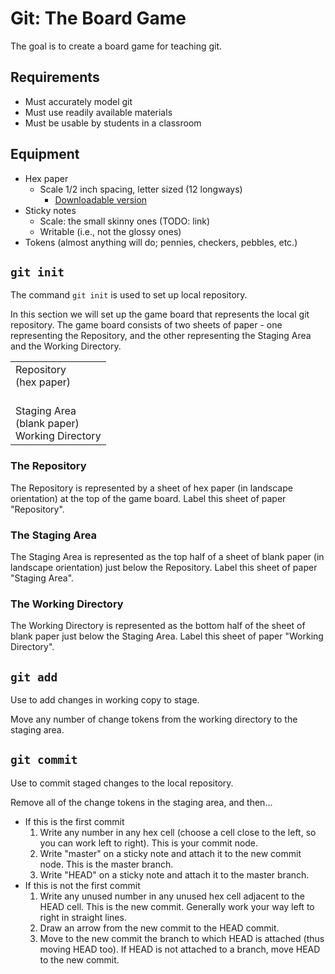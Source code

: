 # Git: The Board Game

The goal is to create a board game for teaching git.

## Requirements

- Must accurately model git
- Must use readily available materials
- Must be usable by students in a classroom

## Equipment

- Hex paper
  - Scale 1/2 inch spacing, letter sized (12 longways)
    - [Downloadable version](https://www.printablepaper.net/preview/hexagon-portrait-letter-2)
- Sticky notes
  - Scale: the small skinny ones (TODO: link)
  - Writable (i.e., not the glossy ones)
- Tokens (almost anything will do; pennies, checkers, pebbles, etc.)

## `git init`
The command `git init` is used to set up local repository.

In this section we will set up the game board that represents the local git repository. The game board consists of two sheets of paper - one representing the Repository, and the other representing the Staging Area and the Working Directory.

<table>
<tr><td>Repository<br>(hex paper)<br><br></td></tr>
<tr><td>Staging Area<br>
(blank paper)<br>
Working Directory</td></tr>
</table>

### The Repository
The Repository is represented by a sheet of hex paper (in landscape orientation) at the top of the game board. Label this sheet of paper "Repository".

### The Staging Area
The Staging Area is represented as the top half of a sheet of blank paper (in landscape orientation) just below the Repository. Label this sheet of paper "Staging Area".

### The Working Directory
The Working Directory is represented as the bottom half of the sheet of blank paper just below the Staging Area. Label this sheet of paper "Working Directory".

## `git add`

Use to add changes in working copy to stage.

Move any number of change tokens from the working directory to the staging area.

## `git commit`

Use to commit staged changes to the local repository.

Remove all of the change tokens in the staging area, and then...

- If this is the first commit
  1. Write any number in any hex cell (choose a cell close to the left, so you can work left to right). This is your commit node.
  2. Write "master" on a sticky note and attach it to the new commit node.
  This is the master branch.
  3. Write "HEAD" on a sticky note and attach it to the master branch.
- If this is not the first commit
  1. Write any unused number in any unused hex cell adjacent to the HEAD cell.
  This is the new commit. Generally work your way left to right in straight lines.
  2. Draw an arrow from the new commit to the HEAD commit.
  3. Move to the new commit the branch to which HEAD is attached (thus moving HEAD too). If HEAD is not attached to a branch, move HEAD to the new commit.
